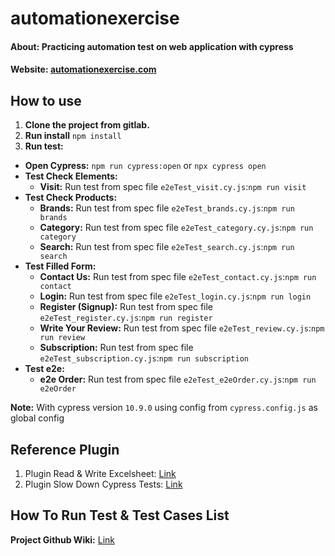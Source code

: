 # automationexercise
#### About: Practicing automation test on web application with cypress

#### Website: [automationexercise.com](https://www.automationexercise.com/)

## How to use
1. **Clone the project from gitlab.** 
2. **Run install** `npm install`
3. **Run test:** 
- **Open Cypress:** `npm run cypress:open` or `npx cypress open`
- **Test Check Elements:**
  - **Visit:** Run test from spec file `e2eTest_visit.cy.js`:`npm run visit`
- **Test Check Products:**
  - **Brands:** Run test from spec file `e2eTest_brands.cy.js`:`npm run brands`
  - **Category:** Run test from spec file `e2eTest_category.cy.js`:`npm run category`  
  - **Search:** Run test from spec file `e2eTest_search.cy.js`:`npm run search`
- **Test Filled Form:**
  - **Contact Us:** Run test from spec file `e2eTest_contact.cy.js`:`npm run contact`
  - **Login:** Run test from spec file `e2eTest_login.cy.js`:`npm run login`
  - **Register (Signup):** Run test from spec file `e2eTest_register.cy.js`:`npm run register`
  - **Write Your Review:** Run test from spec file `e2eTest_review.cy.js`:`npm run review`
  - **Subscription:** Run test from spec file `e2eTest_subscription.cy.js`:`npm run subscription`
- **Test e2e:**
  - **e2e Order:** Run test from spec file `e2eTest_e2eOrder.cy.js`:`npm run e2eOrder`
  
**Note:** With cypress version `10.9.0` using config from `cypress.config.js` as global config 

## Reference Plugin
1. Plugin Read & Write Excelsheet: [Link](https://www.npmjs.com/package/xlsx)
2. Plugin Slow Down Cypress Tests: [Link](https://github.com/bahmutov/cypress-slow-down)

## How To Run Test & Test Cases List
**Project Github Wiki:** [Link](https://github.com/awika-varathon/automationexercise/wiki)


